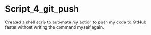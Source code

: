 # Script_4_git_push
Created a shell scrip to automate my action to push my code to GitHub faster without writing the command myself again.
